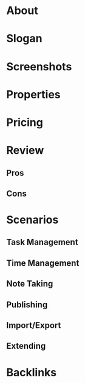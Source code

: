 <!-- use alt+/ to comment/uncomment lines below -->

# About

<!-- brief description -->

# Slogan

<!-- > slogans from website, if available -->

# Screenshots

<!-- upload somewhere and reference here -->

<!-- ![](https://foo.com/screenshot.png) -->

# Properties

<!-- - Main site: (site url) -->
<!-- - Twitter: (twitter account) -->

# Pricing

<!-- (pricing plans, eg) -->

<!-- - Basic: Free -->
<!-- - Paid: $5/mo -->

# Review

<!-- optional review and pros/cons -->

## Pros

<!-- list of pros -->

## Cons

<!-- list of cons -->

# Scenarios

## Task Management

<!-- how to manage tasks -->

## Time Management

<!-- how to manage time -->

## Note Taking

<!-- how to take notes -->

## Publishing

<!-- how to publish info -->

## Import/Export

<!-- how to import/export -->

## Extending

<!-- how to extend, make plugins, etc -->

# Backlinks

<!-- list of links to short youtube tutorials, blog posts, etc -->
<!-- also quotes and testimonials, eg twitter mini reviews -->
